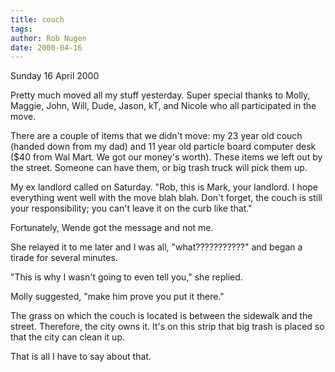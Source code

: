 ```yaml
---
title: couch
tags: 
author: Rob Nugen
date: 2000-04-16
---
```


<p class=date>Sunday 16 April 2000</p>

<p>Pretty much moved all my stuff yesterday.  Super special thanks to Molly, Maggie, John, Will, Dude, Jason, kT, and Nicole who all participated in the move.

<p>There are a couple of items that we didn't move:  my 23 year old couch (handed down from my dad) and 11 year old particle board computer desk ($40 from Wal Mart.  We got our money's worth).  These items we left out by the street.  Someone can have them, or big trash truck will pick them up.

<p>My ex landlord called on Saturday.  "Rob, this is Mark, your landlord.  I hope everything went well with the move blah blah.  Don't forget, the couch is still your responsibility; you can't leave it on the curb like that."

<p>Fortunately, Wende got the message and not me.

<p>She relayed it to me later and I was all, "what???????????" and began a tirade for several minutes.

<p>"This is why I wasn't going to even tell you," she replied.  

<p>Molly suggested, "make him prove you put it there."

<p>The grass on which the couch is located is between the sidewalk and the street.  Therefore, the city owns it.  It's on this strip that big trash is placed so that the city can clean it up.

<p>That is all I have to say about that.

  

